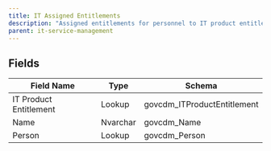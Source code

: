 ```yaml
---
title: IT Assigned Entitlements
description: "Assigned entitlements for personnel to IT product entitlements."
parent: it-service-management
---
```


## Fields

| Field Name | Type | Schema |
|------------|------|--------|
| IT Product Entitlement | Lookup | govcdm_ITProductEntitlement |
| Name | Nvarchar | govcdm_Name |
| Person | Lookup | govcdm_Person |


